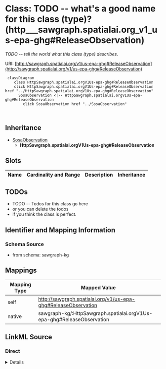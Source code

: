 

# Class: TODO -- what's a good name for this class (type)? (http___sawgraph.spatialai.org_v1_us-epa-ghg#ReleaseObservation)


_TODO -- tell the world what this class (type) describes._





URI: [http://sawgraph.spatialai.org/v1/us-epa-ghg#ReleaseObservation](http://sawgraph.spatialai.org/v1/us-epa-ghg#ReleaseObservation)






```mermaid
 classDiagram
    class HttpSawgraph.spatialai.orgV1Us-epa-ghg#ReleaseObservation
    click HttpSawgraph.spatialai.orgV1Us-epa-ghg#ReleaseObservation href "../HttpSawgraph.spatialai.orgV1Us-epa-ghg#ReleaseObservation"
      SosaObservation <|-- HttpSawgraph.spatialai.orgV1Us-epa-ghg#ReleaseObservation
        click SosaObservation href "../SosaObservation"
      
      
```





## Inheritance
* [SosaObservation](../classes/SosaObservation.md)
    * **HttpSawgraph.spatialai.orgV1Us-epa-ghg#ReleaseObservation**



## Slots

| Name | Cardinality and Range | Description | Inheritance |
| ---  | --- | --- | --- |









## TODOs

* TODO -- Todos for this class go here
* or you can delete the todos
* if you think the class is perfect.

## Identifier and Mapping Information







### Schema Source


* from schema: sawgraph-kg




## Mappings

| Mapping Type | Mapped Value |
| ---  | ---  |
| self | http://sawgraph.spatialai.org/v1/us-epa-ghg#ReleaseObservation |
| native | sawgraph-kg/:HttpSawgraph.spatialai.orgV1Us-epa-ghg#ReleaseObservation |







## LinkML Source

<!-- TODO: investigate https://stackoverflow.com/questions/37606292/how-to-create-tabbed-code-blocks-in-mkdocs-or-sphinx -->

### Direct

<details>
```yaml
name: http___sawgraph.spatialai.org_v1_us-epa-ghg#ReleaseObservation
description: TODO -- tell the world what this class (type) describes.
title: TODO -- what's a good name for this class (type)?
todos:
- TODO -- Todos for this class go here
- or you can delete the todos
- if you think the class is perfect.
notes:
- Class with 733 occurences.
from_schema: sawgraph-kg
is_a: sosa_Observation
class_uri: http://sawgraph.spatialai.org/v1/us-epa-ghg#ReleaseObservation

```
</details>

### Induced

<details>
```yaml
name: http___sawgraph.spatialai.org_v1_us-epa-ghg#ReleaseObservation
description: TODO -- tell the world what this class (type) describes.
title: TODO -- what's a good name for this class (type)?
todos:
- TODO -- Todos for this class go here
- or you can delete the todos
- if you think the class is perfect.
notes:
- Class with 733 occurences.
from_schema: sawgraph-kg
is_a: sosa_Observation
class_uri: http://sawgraph.spatialai.org/v1/us-epa-ghg#ReleaseObservation

```
</details>